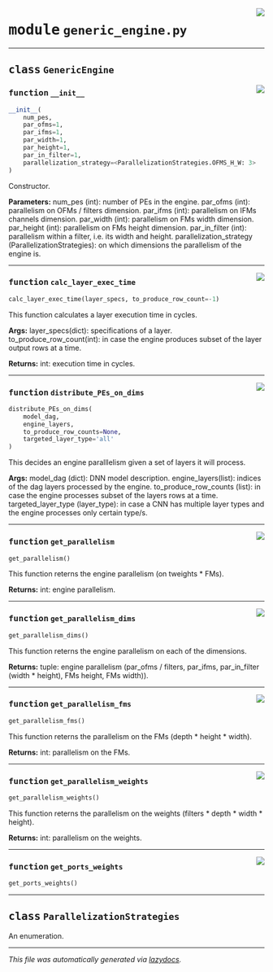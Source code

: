 <!-- markdownlint-disable -->

<a href="../engines/generic_engine.py#L0"><img align="right" style="float:right;" src="https://img.shields.io/badge/-source-cccccc?style=flat-square"></a>

# <kbd>module</kbd> `generic_engine.py`






---

## <kbd>class</kbd> `GenericEngine`




<a href="../engines/generic_engine.py#L15"><img align="right" style="float:right;" src="https://img.shields.io/badge/-source-cccccc?style=flat-square"></a>

### <kbd>function</kbd> `__init__`

```python
__init__(
    num_pes,
    par_ofms=1,
    par_ifms=1,
    par_width=1,
    par_height=1,
    par_in_filter=1,
    parallelization_strategy=<ParallelizationStrategies.OFMS_H_W: 3>
)
```

Constructor. 



**Parameters:**
 num_pes (int): number of PEs in the engine. par_ofms (int): parallelism on OFMs / filters dimension. par_ifms (int): parallelism on IFMs channels dimension. par_width (int): parallelism on FMs width dimension. par_height (int): parallelism on FMs height dimension. par_in_filter (int): parallelism within a filter, i.e. its width and height. parallelization_strategy (ParallelizationStrategies): on which dimensions the parallelism of the engine is. 




---

<a href="../engines/generic_engine.py#L38"><img align="right" style="float:right;" src="https://img.shields.io/badge/-source-cccccc?style=flat-square"></a>

### <kbd>function</kbd> `calc_layer_exec_time`

```python
calc_layer_exec_time(layer_specs, to_produce_row_count=-1)
```

This function calculates a layer execution time in cycles. 



**Args:**
 layer_specs(dict): specifications of a layer. to_produce_row_count(int): in case the engine produces subset of the layer output rows at a time. 



**Returns:**
 int: execution time in cycles. 

---

<a href="../engines/generic_engine.py#L53"><img align="right" style="float:right;" src="https://img.shields.io/badge/-source-cccccc?style=flat-square"></a>

### <kbd>function</kbd> `distribute_PEs_on_dims`

```python
distribute_PEs_on_dims(
    model_dag,
    engine_layers,
    to_produce_row_counts=None,
    targeted_layer_type='all'
)
```

This decides an engine paralllelism given a set of layers it will process. 



**Args:**
 model_dag (dict): DNN model description. engine_layers(list): indices of the dag layers processed by the engine. to_produce_row_counts (list): in case the engine processes subset of the layers rows at a time. targeted_layer_type (layer_type): in case a CNN has multiple layer types and the engine processes only certain type/s. 

---

<a href="../engines/generic_engine.py#L94"><img align="right" style="float:right;" src="https://img.shields.io/badge/-source-cccccc?style=flat-square"></a>

### <kbd>function</kbd> `get_parallelism`

```python
get_parallelism()
```

This function reterns the engine parallelism (on tweights * FMs). 



**Returns:**
 int: engine parallelism. 

---

<a href="../engines/generic_engine.py#L105"><img align="right" style="float:right;" src="https://img.shields.io/badge/-source-cccccc?style=flat-square"></a>

### <kbd>function</kbd> `get_parallelism_dims`

```python
get_parallelism_dims()
```

This function reterns the engine parallelism on each of the dimensions. 



**Returns:**
 tuple: engine parallelism (par_ofms / filters, par_ifms, par_in_filter (width * height), FMs height, FMs width)). 

---

<a href="../engines/generic_engine.py#L68"><img align="right" style="float:right;" src="https://img.shields.io/badge/-source-cccccc?style=flat-square"></a>

### <kbd>function</kbd> `get_parallelism_fms`

```python
get_parallelism_fms()
```

This function reterns the parallelism on the FMs (depth * height * width). 



**Returns:**
 int: parallelism on the FMs. 

---

<a href="../engines/generic_engine.py#L79"><img align="right" style="float:right;" src="https://img.shields.io/badge/-source-cccccc?style=flat-square"></a>

### <kbd>function</kbd> `get_parallelism_weights`

```python
get_parallelism_weights()
```

This function reterns the parallelism on the weights (filters * depth * width * height). 



**Returns:**
 int: parallelism on the weights. 

---

<a href="../engines/generic_engine.py#L90"><img align="right" style="float:right;" src="https://img.shields.io/badge/-source-cccccc?style=flat-square"></a>

### <kbd>function</kbd> `get_ports_weights`

```python
get_ports_weights()
```






---

## <kbd>class</kbd> `ParallelizationStrategies`
An enumeration. 







---

_This file was automatically generated via [lazydocs](https://github.com/ml-tooling/lazydocs)._
